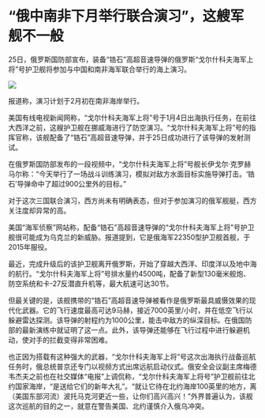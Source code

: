 # “俄中南非下月举行联合演习”，这艘军舰不一般

25日，俄罗斯国防部宣布，装备“锆石”高超音速导弹的俄罗斯“戈尔什科夫海军上将”号护卫舰将参加与中国和南非海军联合举行的海上演习。

![](https://inews.gtimg.com/newsapp_bt/0/15627506940/1000)

报道称，演习计划于2月初在南非海岸举行。

美国有线电视新闻网称，“戈尔什科夫海军上将”号于1月4日出海执行任务，在前往大西洋之前，这艘护卫舰在挪威海进行了防空演习。“戈尔什科夫海军上将”号的指挥官称，该舰配备了“锆石”高超音速导弹，并于25日成功进行了该导弹的发射测试。

在俄罗斯国防部发布的一段视频中，“戈尔什科夫海军上将”号舰长伊戈尔·克罗赫马尔称：“今天举行了一场战斗训练演习，模拟对敌方水面目标实施导弹打击。‘锆石’导弹命中了超过900公里外的目标。”

对于这次三国联合演习，西方尚未有明确表态，但对于参加演习的俄军舰艇，西方关注度却异常的高。

美国“海军侦察”网站称，配备“锆石”高超音速导弹的“戈尔什科夫海军上将”号护卫舰很可能成为乌克兰的新威胁。报道提到，它是俄海军22350型护卫舰首舰，于2015年服役。

最近，完成升级后的该护卫舰离开俄罗斯，开始了穿越大西洋、印度洋以及地中海的航行。“戈尔什科夫海军上将”号排水量约4500吨，配备了新型130毫米舰炮、防空系统和卡-27反潜直升机等，最大航速可达30节。

但最关键的是，该舰携带的“锆石”高超音速导弹被看作是俄罗斯最具威慑效果的现代化武器。它的飞行速度最高可达9马赫，接近7000英里/小时，并在低空飞行以躲避雷达探测。该导弹的射程约为1000公里，能击中敌方的纵深目标。在俄国防部的最新演练中就证明了这一点。此外，该导弹还能够在飞行过程中进行躲避机动，使对手的拦截变得非常困难。

也正因为搭载有这种强大的武器，“戈尔什科夫海军上将”号这次出海执行战备巡航任务时，俄总统普京还专门以视频方式出席远航启动仪式。俄安全会议副主席梅德韦杰夫之前也在社交媒体“电报”上调侃称，“戈尔什科夫海军上将号”护卫舰前往北约国家海岸，“是送给它们的新年大礼”。“就让它待在北约海岸100英里的地方，离（美国东部河流）波托马克河更近一些，让你们高兴高兴！”外界普遍认为，该舰这次巡航的目的之一，就意在警告美国、北约谨慎介入俄乌冲突。

